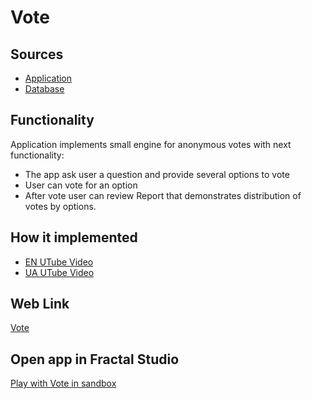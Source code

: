 # Vote

## Sources

- [Application](https://github.com/LearnFractal/FractalPlatform/tree/main/FractalPlatform.Examples/Applications/Vote/VoteApplication.cs)
- [Database](https://github.com/LearnFractal/FractalPlatform/tree/main/FractalPlatform.Examples/Databases/Vote)

## Functionality

Application implements small engine for anonymous votes with next functionality:

- The app ask user a question and provide several options to vote
- User can vote for an option
- After vote user can review Report that demonstrates distribution of votes by options.

## How it implemented

- [EN UTube Video](https://fraplat.com/jupiter/UTube?tag=104)
- [UA UTube Video](https://fraplat.com/jupiter/UTube?tag=204)

## Web Link

[Vote](https://fraplat.com/jupiter/?app=Vote)

## Open app in Fractal Studio

[Play with Vote in sandbox](https://fraplat.com/mars/FractalStudio/?tag=Vote+template)


